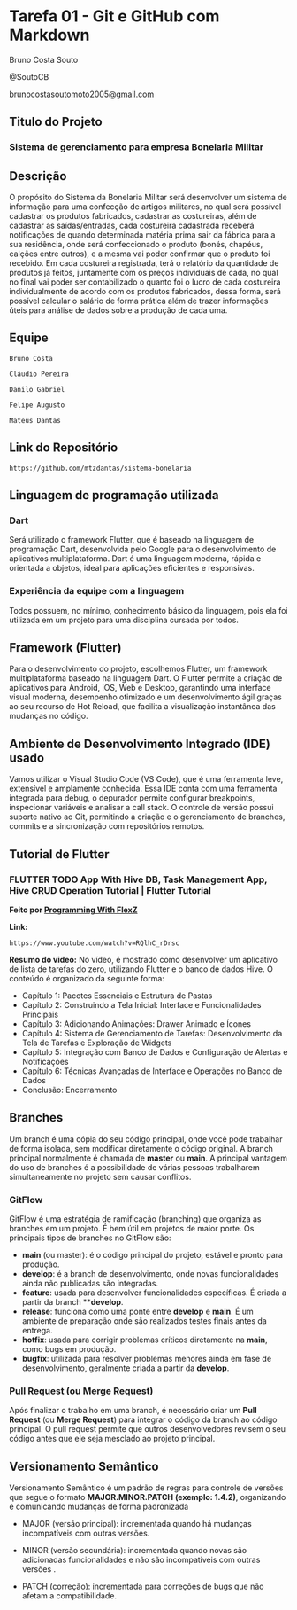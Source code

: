 # **Tarefa 01 - Git e GitHub com Markdown**

Bruno Costa Souto

@SoutoCB

brunocostasoutomoto2005@gmail.com

## **Titulo do Projeto**
### Sistema de gerenciamento para empresa Bonelaria Militar

## **Descrição**
O propósito do Sistema da Bonelaria Militar será desenvolver um sistema de informação para uma confecção de artigos militares, no qual será possível cadastrar os produtos fabricados, cadastrar as costureiras, além de cadastrar as saídas/entradas, cada costureira cadastrada receberá notificações de quando determinada matéria prima sair da fábrica para a sua residência, onde será confeccionado o produto (bonés, chapéus, calções entre outros), e a mesma vai poder confirmar que o produto foi recebido. Em cada costureira registrada, terá o relatório da quantidade de produtos já feitos, juntamente com os preços individuais de cada, no qual no final vai poder ser contabilizado o quanto foi o lucro de cada costureira individualmente de acordo com os produtos fabricados, dessa forma, será possível calcular o salário de forma prática além de trazer informações úteis para análise de dados sobre a produção de cada uma.

## **Equipe**
    Bruno Costa

    Cláudio Pereira

    Danilo Gabriel

    Felipe Augusto

    Mateus Dantas

## **Link do Repositório**

    https://github.com/mtzdantas/sistema-bonelaria

## **Linguagem de programação utilizada**

### **Dart**

Será utilizado o framework Flutter, que é baseado na linguagem de programação Dart, desenvolvida pelo Google para o desenvolvimento de aplicativos multiplataforma. Dart é uma linguagem moderna, rápida e orientada a objetos, ideal para aplicações eficientes e responsivas.

### **Experiência da equipe com a linguagem**

Todos possuem, no mínimo, conhecimento básico da linguagem, pois ela foi utilizada em um projeto para uma disciplina cursada por todos.

## **Framework (Flutter)**

Para o desenvolvimento do projeto, escolhemos Flutter, um framework multiplataforma baseado na linguagem Dart. O Flutter permite a criação de aplicativos para Android, iOS, Web e Desktop, garantindo uma interface visual moderna, desempenho otimizado e um desenvolvimento ágil graças ao seu recurso de Hot Reload, que facilita a visualização instantânea das mudanças no código.

## **Ambiente de Desenvolvimento Integrado (IDE) usado**

Vamos utilizar o Visual Studio Code (VS Code), que é uma ferramenta leve, extensível e amplamente conhecida. Essa IDE conta com uma ferramenta integrada para debug, o depurador permite configurar breakpoints, inspecionar variáveis e analisar a call stack. O controle de versão possui suporte nativo ao Git, permitindo a criação e o gerenciamento de branches, commits e a sincronização com repositórios remotos.

## **Tutorial de Flutter** 

### **FLUTTER TODO App With Hive DB, Task Management App, Hive CRUD Operation Tutorial | Flutter Tutorial**

 **Feito por [Programming With FlexZ](https://www.youtube.com/@ProgrammingWithFlexZ)** 

 **Link:**

    https://www.youtube.com/watch?v=RQlhC_rDrsc

**Resumo do video:**
No vídeo, é mostrado como desenvolver um aplicativo de lista de tarefas do zero, utilizando Flutter e o banco de dados Hive. O conteúdo é organizado da seguinte forma:

- Capítulo 1: Pacotes Essenciais e Estrutura de Pastas
- Capítulo 2: Construindo a Tela Inicial: Interface e Funcionalidades Principais
- Capítulo 3: Adicionando Animações: Drawer Animado e Ícones
- Capítulo 4: Sistema de Gerenciamento de Tarefas: Desenvolvimento da Tela de Tarefas e Exploração de Widgets
- Capítulo 5: Integração com Banco de Dados e Configuração de Alertas e Notificações
- Capítulo 6: Técnicas Avançadas de Interface e Operações no Banco de Dados
- Conclusão: Encerramento 

## **Branches**

Um branch é uma cópia do seu código principal, onde você pode trabalhar de forma isolada, sem modificar diretamente o código original. A branch principal normalmente é chamada de **master** ou **main**. A principal vantagem do uso de branches é a possibilidade de várias pessoas trabalharem simultaneamente no projeto sem causar conflitos.

### **GitFlow**
GitFlow é uma estratégia de ramificação (branching) que organiza as branches em um projeto. É bem útil em projetos de maior porte. Os principais tipos de branches no GitFlow são:

- **main** (ou master): é o código principal do projeto, estável e pronto para produção.
- **develop**: é a branch de desenvolvimento, onde novas funcionalidades ainda não publicadas são integradas.
- **feature**: usada para desenvolver funcionalidades específicas. É criada a partir da branch ****develop**.
- **release**: funciona como uma ponte entre **develop** e **main**. É um ambiente de preparação onde são realizados testes finais antes da entrega.
- **hotfix**: usada para corrigir problemas críticos diretamente na **main**, como bugs em produção.
- **bugfix**: utilizada para resolver problemas menores ainda em fase de desenvolvimento, geralmente criada a partir da **develop**.

### **Pull Request (ou Merge Request)**
Após finalizar o trabalho em uma branch, é necessário criar um **Pull Request** (ou **Merge Request**) para integrar o código da branch ao código principal. O pull request permite que outros desenvolvedores revisem o seu código antes que ele seja mesclado ao projeto principal.

## **Versionamento Semântico**
Versionamento Semântico é um padrão de regras para controle de versões que segue o formato **MAJOR.MINOR.PATCH (exemplo: 1.4.2)**, organizando e comunicando mudanças de forma padronizada

- MAJOR (versão principal): incrementada quando há mudanças incompatíveis com outras versões.

- MINOR (versão secundária): incrementada quando novas são adicionadas funcionalidades e não são incompativeis com outras versões .

- PATCH (correção): incrementada para correções de bugs que não afetam a compatibilidade.